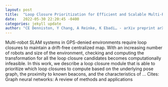 ```yaml
---
layout: post
title:  "Loop Closure Prioritization for Efficient and Scalable Multi-Robot SLAM"
date:   2022-05-30 22:20:45 -0400
categories: jekyll update
author: "CE Denniston, Y Chang, A Reinke, K Ebadi… - arXiv preprint arXiv …, 2022"
---
```

Multi-robot SLAM systems in GPS-denied environments require loop closures to maintain a drift-free centralized map. With an increasing number of robots and size of the environment, checking and computing the transformation for all the loop closure candidates becomes computationally infeasible. In this work, we describe a loop closure module that is able to prioritize which loop closures to compute based on the underlying pose graph, the proximity to known beacons, and the characteristics of … Cites: ‪Graph neural networks: A review of methods and applications‬
